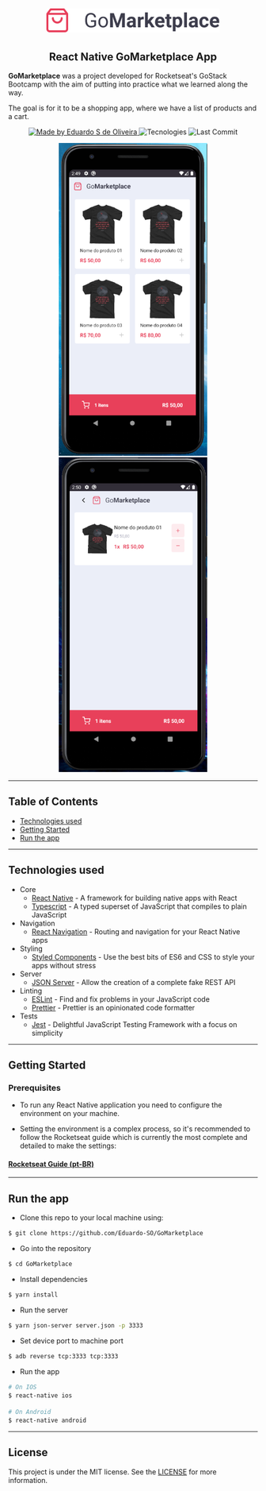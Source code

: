 <h1 align="center">
  <a href="https://github.com/lucasmontano/openweathermap-react-native">
    <img alt="Open Weather Logo" src="./src/assets/logo@3x.png" width="350px" />
  </a>
</h1>

<h2 align="center">
  React Native GoMarketplace App
</h2>

**GoMarketplace** was a project developed for Rocketseat's GoStack Bootcamp with the aim of putting into practice what we learned along the way.

The goal is for it to be a shopping app, where we have a list of products and a cart.

<p align="center">
  <a href="https://github.com/Eduardo-SO">
    <img alt="Made by Eduardo S de Oliveira" src="https://img.shields.io/badge/made%20by-Eduardo%20S%20de%20Oliveira-success">
  </a>

  <img alt="Tecnologies" src="https://img.shields.io/github/languages/top/Eduardo-SO/GoMarketplace">

  <img alt="Last Commit" src="https://img.shields.io/github/last-commit/Eduardo-SO/GoMarketplace">
</p>

<div align="center">
  <img alt="App Dashboard" src="./src/assets/dashboard.png" width="300">
  <img alt="App Dashboard" src="./src/assets/cart.png" width="300">
</div>

---

## Table of Contents
<div>
  <ul>
    <li><a href="#technologies-used">Technologies used</a></li>
    <li><a href="#getting-started">Getting Started</a></li>
    <li><a href="#run-the-app">Run the app</a></li>
  </ul>
</div>

---

## Technologies used

- Core
  - [React Native](https://reactnative.dev/) - A framework for building native apps with React
  - [Typescript](https://www.typescriptlang.org/) - A typed superset of JavaScript that compiles to plain JavaScript
- Navigation
  - [React Navigation](https://reactnavigation.org/) - Routing and navigation for your React Native apps
- Styling
  - [Styled Components](https://styled-components.com/) - Use the best bits of ES6 and CSS to style your apps without stress
- Server
  - [JSON Server](https://github.com/typicode/json-server) - Allow the creation of a complete fake REST API
- Linting
  - [ESLint](https://github.com/eslint/eslint) - Find and fix problems in your JavaScript code
  - [Prettier](https://prettier.io/) - Prettier is an opinionated code formatter
- Tests
  - [Jest](https://jestjs.io/) - Delightful JavaScript Testing Framework with a focus on simplicity


---

## Getting Started

### Prerequisites

- To run any React Native application you need to configure the environment on your machine.

- Setting the environment is a complex process, so it's recommended to follow the Rocketseat guide which is currently the most complete and detailed to make the settings:

#### [**Rocketseat Guide (pt-BR)**](https://react-native.rocketseat.dev/)

---

## Run the app

- Clone this repo to your local machine using:

```bash
$ git clone https://github.com/Eduardo-SO/GoMarketplace
```

- Go into the repository

```bash
$ cd GoMarketplace
```

- Install dependencies

```bash
$ yarn install
```

- Run the server

```bash
$ yarn json-server server.json -p 3333
```

- Set device port to machine port

```bash
$ adb reverse tcp:3333 tcp:3333
```

- Run the app

```bash
# On IOS
$ react-native ios

# On Android
$ react-native android
```
---

## License
This project is under the MIT license. See the [LICENSE](https://github.com/Eduardo-SO/GoMarketplace/blob/master/LICENSE) for more information.
